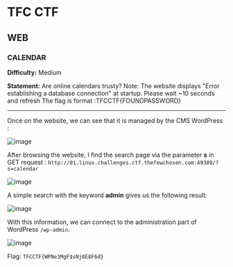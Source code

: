 # TFC CTF

## WEB

### CALENDAR

**Difficulty:** Medium

**Statement:** Are online calendars trusty?
Note: The website displays "Error establishing a database connection" at startup. Please wait ~10 seconds and refresh
The flag is format :TFCCTF{FOUNDPASSWORD}

***

Once on the website, we can see that it is managed by the CMS WordPress :

![image](https://user-images.githubusercontent.com/49941629/182033006-578f841c-7df4-43cb-ac5b-fb45c8199282.png)

After browsing the website, I find the search page via the parameter **s** in GET request : `http://01.linux.challenges.ctf.thefewchosen.com:49389/?s=calendar`

![image](https://user-images.githubusercontent.com/49941629/182033243-47179f26-81e1-45d0-8219-136ff54e7ec5.png)

A simple search with the keyword **admin** gives us the following result:

![image](https://user-images.githubusercontent.com/49941629/182033310-7af2d87a-d767-439d-a0f4-02a8d9c48c30.png)

With this information, we can connect to the administration part of WordPress `/wp-admin`.

![image](https://user-images.githubusercontent.com/49941629/182033416-ebe70fbf-423f-4597-b72d-c7a4f814cf95.png)

Flag: `TFCCTF{WPNe3MgF$sNj8E8F6d}`

